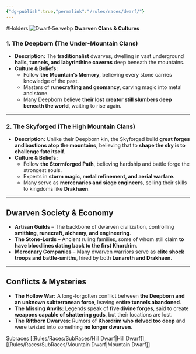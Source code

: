 ```yaml
---
{"dg-publish":true,"permalink":"/rules/races/dwarf/"}
---
```


#Holders
![Dwarf-5e.webp](/img/user/Dwarf-5e.webp)
**Dwarven Clans & Cultures**

### **1. The Deepborn (The Under-Mountain Clans)**

- **Description:** The **traditionalist** dwarves, dwelling in vast underground **halls, tunnels, and labyrinthine caverns** deep beneath the mountains.
- **Culture & Beliefs:**
    - Follow **the Mountain’s Memory**, believing every stone carries knowledge of the past.
    - Masters of **runecrafting and geomancy**, carving magic into metal and stone.
    - Many Deepborn believe **their lost creator still slumbers deep beneath the world**, waiting to rise again.

---

### **2. The Skyforged (The High Mountain Clans)**

- **Description:** Unlike their Deepborn kin, the Skyforged build **great forges and bastions atop the mountains**, believing that to **shape the sky is to challenge fate itself**.
- **Culture & Beliefs:**
    - Follow **the Stormforged Path**, believing hardship and battle forge the strongest souls.
    - Experts in **storm magic, metal refinement, and aerial warfare**.
    - Many serve as **mercenaries and siege engineers**, selling their skills to kingdoms like **Drakhaen**.

---

## **Dwarven Society & Economy**

- **Artisan Guilds** – The backbone of dwarven civilization, controlling **smithing, runecraft, alchemy, and engineering**.
- **The Stone-Lords** – Ancient ruling families, some of whom still claim **to have bloodlines dating back to the first Khordrim**.
- **Mercenary Companies** – Many dwarven warriors serve as **elite shock troops and battle-smiths**, hired by both **Lunareth and Drakhaen**.

---

## **Conflicts & Mysteries**

- **The Hollow War:** A long-forgotten conflict between **the Deepborn and an unknown subterranean force**, leaving **entire tunnels abandoned**.
- **The Missing Anvils:** Legends speak of **five divine forges**, said to create **weapons capable of shattering gods**, but their locations are lost.
- **The Riftborn Dwarves:** Rumors of **Khordrim who delved too deep** and were twisted into something **no longer dwarven**.

Subraces [[Rules/Races/SubRaces/Hill Dwarf\|Hill Dwarf]], [[Rules/Races/SubRaces/Mountain Dwarf\|Mountain Dwarf]]
